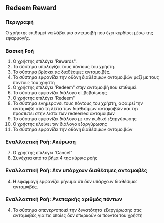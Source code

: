 ## Redeem Reward

### Περιγραφή

Ο χρήστης επιθυμεί να λάβει μια ανταμοιβή που έχει κερδίσει μέσω της εφαρμογής.

### Βασική Ροή

1. Ο χρήστης επιλέγει "Rewards".
2. Το σύστημα υπολογίζει τους πόντους του χρήστη.
3. Το σύστημα βρίσκει τις διαθέσιμες ανταμοιβές.
4. Το σύστημα εμφανίζει την οθόνη διαθέσιμων ανταμοιβών μαζί με τους πόντους του χρήστη.
5. Ο χρήστης επιλέγει "Redeem" στην ανταμοιβή που επιθυμεί.
6. Το σύστημα εμφανίζει διάλογο επιβεβαίωσης  
7. Ο χρήστης επιλέγει "Redeem"
6. Το σύστημα ενημερώνει τους πόντους του χρήστη, αφαιρεί την ανταμοιβή από τη λίστα των διαθέσιμων ανταμοιβών και την προσθέτει στην λίστα των redeemed  ανταμοιβών
7. Το σύστημα εμφανίζει διάλογο με τον κωδικό εξαργύρωσης.
8. Ο χρήστης κλείνει τον διάλογο εξαργύρωσης
9. Το σύστημα εμφανίζει την οθόνη διαθέσιμων ανταμοιβών

### Εναλλακτική Ροή: Ακύρωση

7. Ο χρήστης επιλέγει "Cancel"
8. Συνέχεια από το βήμα 4 της κύριας ροής

### Εναλλακτική Ροή: Δεν υπάρχουν διαθέσιμες ανταμοιβές

4. Η εφαρμογή εμφανίζει μήνυμα ότι δεν υπάρχουν διαθέσιμες ανταμοιβές.

### Εναλλακτική Ροή: Ανεπαρκής αριθμός πόντων

4. Το σύστημα απενεργοποιεί την δυνατότητα εξαργύρωσης στις ανταμοιβές για τις οποίες δεν επαρκούν οι ποόντοι του χρήστη
